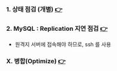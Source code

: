 
### 1. 상태 점검 (개별) [👉](./check-status.md)

### 2. MySQL : Replication 지연 점검 [👉](./check-mysql.md)

- 원격지 서버에 접속해야 하므로, ssh 를 사용

### X. 병합(Optimize) [👉](About-optimize.md)

